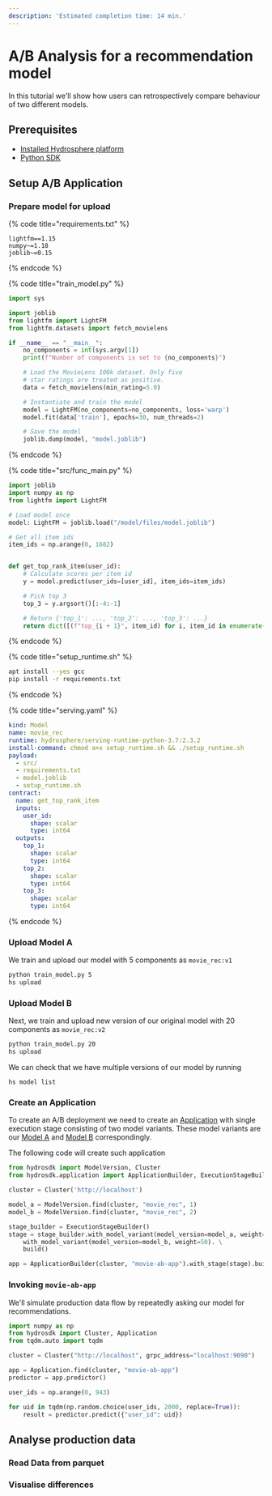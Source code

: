 ```yaml
---
description: 'Estimated completion time: 14 min.'
---
```


# A/B Analysis for a recommendation model

In this tutorial we'll show how users can retrospectively compare behaviour of two different models.

## Prerequisites

* [Installed Hydrosphere platform](../installation/)
* [Python SDK](../installation/sdk.md#installation)

## Setup A/B Application

### Prepare model for upload

{% code title="requirements.txt" %}
```text
lightfm==1.15
numpy~=1.18
joblib~=0.15
```
{% endcode %}

{% code title="train\_model.py" %}
```python
import sys

import joblib
from lightfm import LightFM
from lightfm.datasets import fetch_movielens

if __name__ == "__main__":
    no_components = int(sys.argv[1])
    print(f"Number of components is set to {no_components}")

    # Load the MovieLens 100k dataset. Only five
    # star ratings are treated as positive.
    data = fetch_movielens(min_rating=5.0)

    # Instantiate and train the model
    model = LightFM(no_components=no_components, loss='warp')
    model.fit(data['train'], epochs=30, num_threads=2)

    # Save the model
    joblib.dump(model, "model.joblib")
```
{% endcode %}

{% code title="src/func\_main.py" %}
```python
import joblib
import numpy as np
from lightfm import LightFM

# Load model once
model: LightFM = joblib.load("/model/files/model.joblib")

# Get all item ids
item_ids = np.arange(0, 1682)


def get_top_rank_item(user_id):
    # Calculate scores per item id
    y = model.predict(user_ids=[user_id], item_ids=item_ids)

    # Pick top 3
    top_3 = y.argsort()[:-4:-1]

    # Return {'top_1': ..., 'top_2': ..., 'top_3': ...}
    return dict([(f"top_{i + 1}", item_id) for i, item_id in enumerate(top_3)])
```
{% endcode %}



{% code title="setup\_runtime.sh" %}
```bash
apt install --yes gcc
pip install -r requirements.txt
```
{% endcode %}

{% code title="serving.yaml" %}
```yaml
kind: Model
name: movie_rec
runtime: hydrosphere/serving-runtime-python-3.7:2.3.2
install-command: chmod a+x setup_runtime.sh && ./setup_runtime.sh
payload:
  - src/
  - requirements.txt
  - model.joblib
  - setup_runtime.sh
contract:
  name: get_top_rank_item
  inputs:
    user_id:
      shape: scalar
      type: int64
  outputs:
    top_1:
      shape: scalar
      type: int64
    top_2:
      shape: scalar
      type: int64
    top_3:
      shape: scalar
      type: int64
```
{% endcode %}

### Upload Model A

We train and upload our model with 5 components as `movie_rec:v1`

```bash
python train_model.py 5
hs upload
```

### Upload Model B

Next, we train and upload new version of our original model with 20 components as `movie_rec:v2`

```bash
python train_model.py 20
hs upload
```

We can check that we have multiple versions of our model by running

```text
hs model list
```

### Create an Application

To create an A/B deployment we need to create an [Application](../overview/concepts.md#applications) with single execution stage consisting of two model variants. These model variants are our  [Model A](a-b-analysis-for-a-recommendation-model.md#upload-model-a) and [Model B](a-b-analysis-for-a-recommendation-model.md#upload-model-b) correspondingly.

The following code will create such application

```python
from hydrosdk import ModelVersion, Cluster
from hydrosdk.application import ApplicationBuilder, ExecutionStageBuilder

cluster = Cluster('http://localhost')

model_a = ModelVersion.find(cluster, "movie_rec", 1)
model_b = ModelVersion.find(cluster, "movie_rec", 2)

stage_builder = ExecutionStageBuilder()
stage = stage_builder.with_model_variant(model_version=model_a, weight=50). \
    with_model_variant(model_version=model_b, weight=50). \
    build()

app = ApplicationBuilder(cluster, "movie-ab-app").with_stage(stage).build()
```

### Invoking `movie-ab-app` 

We'll simulate production data flow by repeatedly asking our model for recommendations.

```python
import numpy as np
from hydrosdk import Cluster, Application
from tqdm.auto import tqdm

cluster = Cluster("http://localhost", grpc_address="localhost:9090")

app = Application.find(cluster, "movie-ab-app")
predictor = app.predictor()

user_ids = np.arange(0, 943)

for uid in tqdm(np.random.choice(user_ids, 2000, replace=True)):
    result = predictor.predict({"user_id": uid})
```

## Analyse production data

### Read Data from parquet

### Visualise differences

